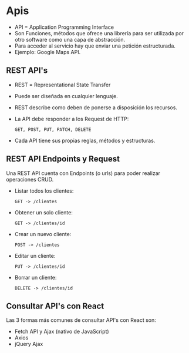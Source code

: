 # Apis

* API = Application Programming Interface
* Son Funciones, métodos que ofrece una librería para ser utilizada por otro software como una capa de abstracción.
* Para acceder al servicio hay que enviar una petición estructurada.
* Ejemplo: Google Maps API.

## REST API's

* REST = Representational State Transfer
* Puede ser diseñada en cualquier lenguaje.
* REST describe como deben de ponerse a disposición los recursos.
* La API debe responder a los Request de HTTP: 
  ```
  GET, POST, PUT, PATCH, DELETE
  ```

* Cada API tiene sus propias reglas, métodos y estructuras.

## REST API Endpoints y Request

Una REST API cuenta con Endpoints (o urls) para poder realizar operaciones CRUD.

* Listar todos los clientes:
  ```
  GET -> /clientes
  ```
* Obtener un solo cliente:
  ```
  GET -> /clientes/id
  ```
* Crear un nuevo cliente:
  ```
  POST -> /clientes
  ```
* Editar un cliente:
  ```
  PUT -> /clientes/id
  ```
* Borrar un cliente:
  ```
  DELETE -> /clientes/id
  ```

## Consultar API's con React

Las 3 formas más comunes de consultar API's con React son:

* Fetch API y Ajax (nativo de JavaScript)
* Axios
* jQuery Ajax
